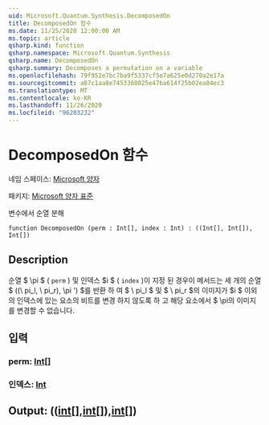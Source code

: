```yaml
---
uid: Microsoft.Quantum.Synthesis.DecomposedOn
title: DecomposedOn 함수
ms.date: 11/25/2020 12:00:00 AM
ms.topic: article
qsharp.kind: function
qsharp.namespace: Microsoft.Quantum.Synthesis
qsharp.name: DecomposedOn
qsharp.summary: Decomposes a permutation on a variable
ms.openlocfilehash: 79f952e7bc7ba9f5337cf5e7a625e0d270a2e17a
ms.sourcegitcommit: a87c1aa8e7453360025e47ba614f25b02ea84ec3
ms.translationtype: MT
ms.contentlocale: ko-KR
ms.lasthandoff: 11/26/2020
ms.locfileid: "96203232"
---
```

# <a name="decomposedon-function"></a>DecomposedOn 함수

네임 스페이스: [Microsoft 양자](xref:Microsoft.Quantum.Synthesis)

패키지: [Microsoft 양자 표준](https://nuget.org/packages/Microsoft.Quantum.Standard)


변수에서 순열 분해

```qsharp
function DecomposedOn (perm : Int[], index : Int) : ((Int[], Int[]), Int[])
```


## <a name="description"></a>Description

순열 $ \pi $ ( `perm` ) 및 인덱스 $i $ ( `index` )이 지정 된 경우이 메서드는 세 개의 순열 $ ((\ pi_l, \ pi_r), \pi ') $를 반환 하 여 $ \ pi_l $ 및 $ \ pi_r $의 이미지가 $i $ 이외의 인덱스에 있는 요소의 비트를 변경 하지 않도록 하 고 해당 요소에서 $ \pi의 이미지를 변경할 수 없습니다.

## <a name="input"></a>입력

### <a name="perm--int"></a>perm: [Int](xref:microsoft.quantum.lang-ref.int)[]




### <a name="index--int"></a>인덱스: [Int](xref:microsoft.quantum.lang-ref.int)





## <a name="output--intintint"></a>Output: (([int](xref:microsoft.quantum.lang-ref.int)[],[int](xref:microsoft.quantum.lang-ref.int)[]),[int](xref:microsoft.quantum.lang-ref.int)[])

